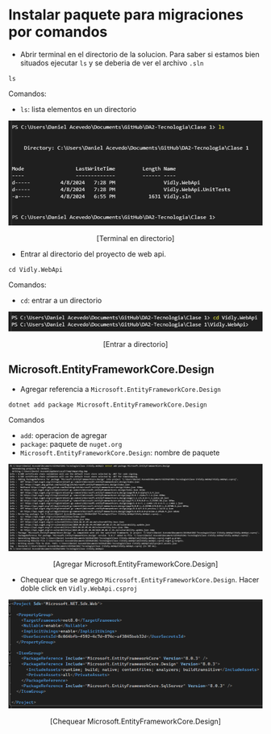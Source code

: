 # Instalar paquete para migraciones por comandos

- Abrir terminal en el directorio de la solucion. Para saber si estamos bien situados ejecutar `ls` y se deberia de ver el archivo `.sln`

```
ls
```

Comandos:

- `ls`: lista elementos en un directorio
<p align="center">
<img src="./images/image-13.png"/>
</p>

<p align="center">
[Terminal en directorio]
</p>

- Entrar al directorio del proyecto de web api.

```
cd Vidly.WebApi
```

Comandos:

- `cd`: entrar a un directorio

<p align="center">
<img src="./images/image-14.png"/>
</p>

<p align="center">
[Entrar a directorio]
</p>

## Microsoft.EntityFrameworkCore.Design

- Agregar referencia a `Microsoft.EntityFrameworkCore.Design`

```
dotnet add package Microsoft.EntityFrameworkCore.Design
```

Comandos

- `add`: operacion de agregar
- `package`: paquete de `nuget.org`
- `Microsoft.EntityFrameworkCore.Design`: nombre de paquete

<p align="center">
<img src="./images/image-19.png"/>
</p>

<p align="center">
[Agregar Microsoft.EntityFrameworkCore.Design]
</p>

- Chequear que se agrego `Microsoft.EntityFrameworkCore.Design`. Hacer doble click en `Vidly.WebApi.csproj`
<p align="center">
<img src="./images/image-20.png"/>
</p>

<p align="center">
[Chequear Microsoft.EntityFrameworkCore.Design]
</p>

<!-- ## Microsoft.EntityFrameworkCore.Tools

- Agregar referencia a `Microsoft.EntityFrameworkCore.Tools`

```
dotnet add package Microsoft.EntityFrameworkCore.Tools
```

Comandos

- `add`: operacion de agregar
- `package`: paquete de `nuget.org`
- `Microsoft.EntityFrameworkCore.Tools`: nombre de paquete

<p align="center">
<img src="./images/image-21.png"/>
</p>

<p align="center">
[Agregar Microsoft.EntityFrameworkCore.Tools]
</p>

- Chequear que se agrego `Microsoft.EntityFrameworkCore.Tools`. Hacer doble click en `Vidly.WebApi.csproj`
<p align="center">
<img src="./images/image-22.png"/>
</p>

<p align="center">
[Chequear Microsoft.EntityFrameworkCore.Tools]
</p> -->
